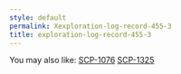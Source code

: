 ```yaml
---
style: default
permalink: Xexploration-log-record-455-3
title: exploration-log-record-455-3
---
```

You may also like:
[SCP-1076](http://scp-wiki.net/scp-1076)
[SCP-1325](http://scp-wiki.net/scp-1325)